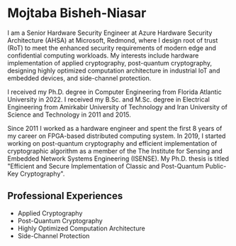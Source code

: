 
# Mojtaba Bisheh-Niasar

I am a Senior Hardware Security Engineer at Azure Hardware Security Architecture (AHSA) at Microsoft, Redmond, where I design root of trust (RoT) to meet the enhanced security requirements of modern edge and confidential computing workloads. My interests include hardware implementation of applied cryptography, post-quantum cryptography, designing highly optimized computation architecture in industrial IoT and embedded devices, and side-channel protection. 

I received my Ph.D. degree in Computer Engineering from Florida Atlantic University in 2022. I received my B.Sc. and M.Sc. degree in Electrical Engineering from Amirkabir University of Technology and Iran University of Science and Technology in 2011 and 2015.

Since 2011 I worked as a hardware engineer and spent the first 8 years of my career on FPGA-based distributed computing system. In 2019, I started working on post-quantum cryptography and efficient implementation of cryptographic algorithm as a member of the The Institute for Sensing and Embedded Network Systems Engineering (ISENSE). My Ph.D. thesis is titled "Efficient and Secure Implementation of Classic and Post-Quantum Public-Key Cryptography".

Professional Experiences
------------------
* Applied Cryptography
* Post-Quantum Cryptography
* Highly Optimized Computation Architecture
* Side-Channel Protection




